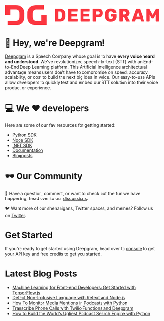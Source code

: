 ![Deepgram full logo in red: DG Deepgram](dg-logo.png)

:wave: Hey, we're Deepgram! 
======


[Deepgram](https://deepgram.com/) is a Speech Company whose goal is to have **every voice heard and understood**.  We've revolutionized speech-to-text (STT) with an End-to-End Deep Learning platform. This Artificial Intelligence architectural advantage means users don’t have to compromise on speed, accuracy, scalability, or cost to build the next big idea in voice.   Our easy-to-use APIs allow developers to quickly test and embed our STT solution into their voice product or experience.

:computer: We :heart: developers
======
Here are some of our fav resources for getting started:
- [Python SDK](https://github.com/deepgram/python-sdk)
- [Node SDK](https://github.com/deepgram/deepgram-node-sdk)
- [.NET SDK](https://github.com/deepgram/deepgram-dotnet-sdk)
- [Documentation](https://developers.deepgram.com/documentation/)
- [Blogposts](https://developers.deepgram.com/blog/)

:dark_sunglasses: Our Community
 ======

:thought_balloon: Have a question, comment, or want to check out the fun we have happening, head over to our [discussions](https://github.com/orgs/deepgram/discussions).


:bird: Want more of our shenanigans, Twitter spaces, and memes? Follow us on [Twitter](https://twitter.com/DeepgramAI).


Get Started
=====
If you're ready to get started using Deepgram, head over to [console](https://console.deepgram.com/) to get your API key and free credits to get you started.

Latest Blog Posts
=====
<!-- BLOG-POST-LIST:START -->
- [Machine Learning for Front-end Developers: Get Started with TensorFlow.js](https://developers.deepgram.com/blog/2022/08/getting-started-with-tensorflowjs/)
- [Detect Non-Inclusive Language with Retext and Node.js](https://developers.deepgram.com/blog/2022/09/uninclusive-language-retext/)
- [How To Monitor Media Mentions in Podcasts with Python](https://developers.deepgram.com/blog/2022/08/monitor-media-mentions/)
- [Transcribe Phone Calls with Twilio Functions and Deepgram](https://developers.deepgram.com/blog/2022/08/transcribe-twilio-calls-functions/)
- [How to Build the World&#39;s Ugliest Podcast Search Engine with Python](https://developers.deepgram.com/blog/2022/08/podcast-search-engine/)
<!-- BLOG-POST-LIST:END -->


